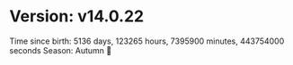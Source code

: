 # Version: v14.0.22
Time since birth: 5136 days, 123265 hours, 7395900 minutes, 443754000 seconds
Season: Autumn 🍁
